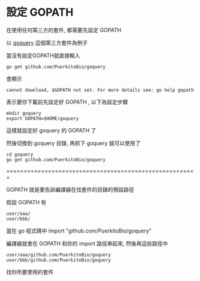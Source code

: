 
# 設定 GOPATH

在使用任何第三方的套件, 都需要先設定 GOPATH

以 [goquery](https://github.com/PuerkitoBio/goquery) 這個第三方套件為例子

當沒有設定GOPATH就直接輸入

~~~
go get github.com/PuerkitoBio/goquery
~~~

會顯示

~~~
cannot download, $GOPATH not set. For more details see: go help gopath
~~~

表示要你下載前先設定好 GOPATH , 以下為設定步驟

~~~
mkdir goquery
export GOPATH=$HOME/goquery
~~~

這樣就設定好 goquery 的 GOPATH 了

然後切換到 goquery 目錄, 再抓下 goquery 就可以使用了

~~~
cd goquery
go get github.com/PuerkitoBio/goquery
~~~

=======================================================

GOPATH 就是要告訴編譯器在找套件的目錄的預設路徑

假設 GOPATH 有

~~~
user/aaa/
user/bbb/
~~~

當在 go 程式碼中 import "github.com/PuerkitoBio/goquery"

編譯器就會在 GOPATH 和你的 import 路徑串起來, 然後再這些路徑中

~~~
user/aaa/github.com/PuerkitoBio/goquery
user/bbb/github.com/PuerkitoBio/goquery
~~~

找你所要使用的套件